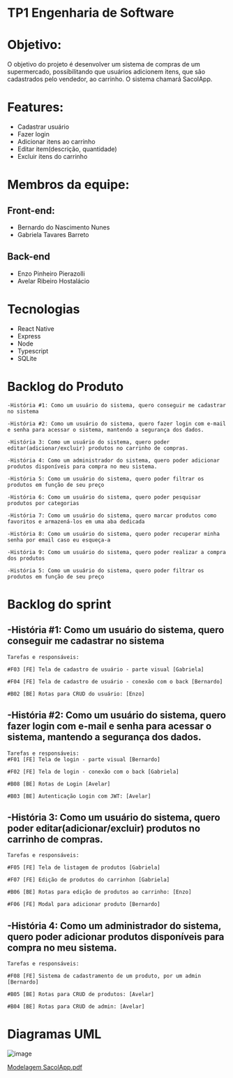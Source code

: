 # TP1 Engenharia de Software 

# Objetivo: 
O objetivo do projeto é desenvolver um sistema de compras de um supermercado, possibilitando que usuários
adicionem itens, que são cadastrados pelo vendedor, ao carrinho. O sistema chamará SacolApp.

# Features: 
- Cadastrar usuário
- Fazer login
- Adicionar itens ao carrinho
- Editar item(descrição, quantidade)
- Excluir itens do carrinho
  
# Membros da equipe: 
## Front-end:
- Bernardo do Nascimento Nunes 
- Gabriela Tavares Barreto
## Back-end
- Enzo Pinheiro Pierazolli
- Avelar Ribeiro Hostalácio

# Tecnologias 
- React Native
- Express
- Node
- Typescript
- SQLite

# Backlog do Produto
    -História #1: Como um usuário do sistema, quero conseguir me cadastrar no sistema
    
    -História #2: Como um usuário do sistema, quero fazer login com e-mail e senha para acessar o sistema, mantendo a segurança dos dados.
    
    -História 3: Como um usuário do sistema, quero poder editar(adicionar/excluir) produtos no carrinho de compras.    
    
    -História 4: Como um administrador do sistema, quero poder adicionar produtos disponíveis para compra no meu sistema.

    -História 5: Como um usuário do sistema, quero poder filtrar os produtos em função de seu preço

    -História 6: Como um usuário do sistema, quero poder pesquisar produtos por categorias
    
    -História 7: Como um usuário do sistema, quero marcar produtos como favoritos e armazená-los em uma aba dedicada
    
    -História 8: Como um usuário do sistema, quero poder recuperar minha senha por email caso eu esqueça-a
    
    -História 9: Como um usuário do sistema, quero poder realizar a compra dos produtos
    
    -História 5: Como um usuário do sistema, quero poder filtrar os produtos em função de seu preço

# Backlog do sprint
## -História #1: Como um usuário do sistema, quero conseguir me cadastrar no sistema
   
    Tarefas e responsáveis:
    
    #F03 [FE] Tela de cadastro de usuário - parte visual [Gabriela]
    
    #F04 [FE] Tela de cadastro de usuário - conexão com o back [Bernardo]
    
    #B02 [BE] Rotas para CRUD do usuário: [Enzo]

## -História #2: Como um usuário do sistema, quero fazer login com e-mail e senha para acessar o sistema, mantendo a segurança dos dados.
  
    Tarefas e responsáveis:
    #F01 [FE] Tela de login - parte visual [Bernardo]
    
    #F02 [FE] Tela de login - conexão com o back [Gabriela]
    
    #B08 [BE] Rotas de Login [Avelar]
    
    #B03 [BE] Autenticação Login com JWT: [Avelar]

## -História 3: Como um usuário do sistema, quero poder editar(adicionar/excluir) produtos no carrinho de compras.    
  
    Tarefas e responsáveis:
    
    #F05 [FE] Tela de listagem de produtos [Gabriela]
    
    #F07 [FE] Edição de produtos do carrinhon [Gabriela]
    
    #B06 [BE] Rotas para edição de produtos ao carrinho: [Enzo]
    
    #F06 [FE] Modal para adicionar produto [Bernardo]

## -História 4: Como um administrador do sistema, quero poder adicionar produtos disponíveis para compra no meu sistema.

    Tarefas e responsáveis:
    
    #F08 [FE] Sistema de cadastramento de um produto, por um admin [Bernardo]
    
    #B05 [BE] Rotas para CRUD de produtos: [Avelar]
    
    #B04 [BE] Rotas para CRUD de admin: [Avelar]

# Diagramas UML
![image](https://github.com/avelarh/SacolApp-EdS/assets/103467427/7f94ea09-00c6-44a8-82a4-e94fb467c916)

[Modelagem SacolApp.pdf](https://github.com/avelarh/SacolApp-EdS/files/12851564/Modelagem.SacolApp.pdf)






